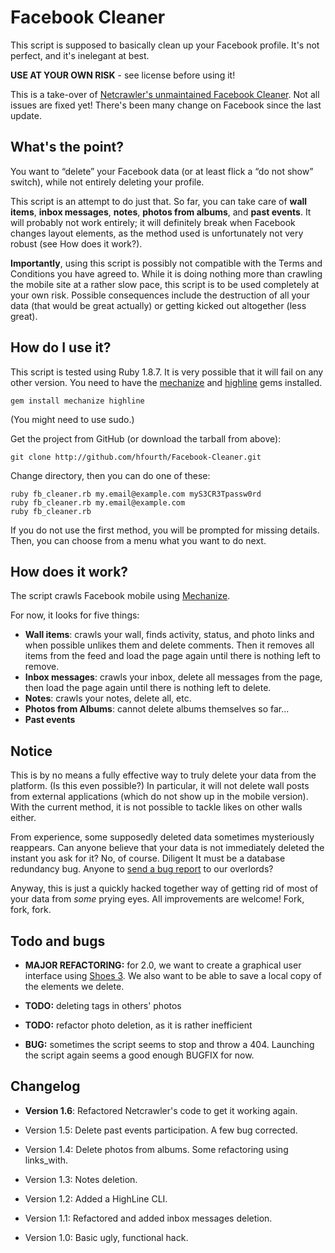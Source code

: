 Facebook Cleaner
================

This script is supposed to basically clean up your Facebook profile.
It's not perfect, and it's inelegant at best.

**USE AT YOUR OWN RISK** - see license before using it!

This is a take-over of [Netcrawler's unmaintained Facebook Cleaner][netcrawler].
Not all issues are fixed yet! There's been many change on Facebook since the last 
update.

What's the point?
-----------------

You want to “delete” your Facebook data (or at least flick a “do not show” switch),
while not entirely deleting your profile.

This script is an attempt to do just that. So far, you can take care of **wall items**, 
**inbox messages**, **notes**, **photos from albums**, and **past events**.
It will probably not work entirely; it will definitely break when Facebook changes
layout elements, as the method used is unfortunately not very robust (see How does it work?).

**Importantly**, using this script is possibly not compatible with the Terms and Conditions 
you have agreed to. While it is doing nothing more than crawling the mobile site at a rather 
slow pace, this script is to be used completely at your own risk. Possible consequences
include the destruction of all your data (that would be great actually) or getting 
kicked out altogether (less great).

How do I use it?
----------------
This script is tested using Ruby 1.8.7. It is very possible that it will fail
on any other version. 
You need to have the [mechanize][mechanize] and [highline][highline] gems 
installed.

    gem install mechanize highline

(You might need to use sudo.)

Get the project from GitHub (or download the tarball from above): 

    git clone http://github.com/hfourth/Facebook-Cleaner.git

Change directory, then you can do one of these:

    ruby fb_cleaner.rb my.email@example.com myS3CR3Tpassw0rd
    ruby fb_cleaner.rb my.email@example.com
    ruby fb_cleaner.rb
    
If you do not use the first method, you will be prompted for missing details.
Then, you can choose from a menu what you want to do next.

How does it work?
-----------------

The script crawls Facebook mobile using [Mechanize][mechanize].

For now, it looks for five things:

- **Wall items**: crawls your wall, finds activity, status, and photo links 
and when possible unlikes them and delete comments. Then it removes all items
from the feed and load the page again until there is nothing left to remove.
- **Inbox messages**: crawls your inbox, delete all messages from the page,
then load the page again until there is nothing left to delete.
- **Notes**: crawls your notes, delete all, etc.
- **Photos from Albums**: cannot delete albums themselves so far...
- **Past events**

Notice 
------

This is by no means a fully effective way to truly delete your data
from the platform. (Is this even possible?) In particular, it will not
delete wall posts from external applications (which do not show up in
the mobile version). With the current method, it is not possible to
tackle likes on other walls either.

From experience, some supposedly deleted data sometimes mysteriously 
reappears. Can anyone believe that your data is not immediately deleted
the instant you ask for it? No, of course. Diligent It must be a database 
redundancy bug. Anyone to [send a bug report](http://xkcd.com/258/) to 
our overlords?

Anyway, this is just a quickly hacked together way of getting rid of most 
of your data from _some_ prying eyes. All improvements are welcome! 
Fork, fork, fork.

Todo and bugs
-------------

- **MAJOR REFACTORING:** for 2.0, we want to create a graphical user interface
using [Shoes 3](http://shoesrb.com). We also want to be able to save a local copy
of the elements we delete.

- **TODO:** deleting tags in others' photos
- **TODO:** refactor photo deletion, as it is rather inefficient
- **BUG:** sometimes the script seems to stop and throw a 404. Launching the script 
again seems a good enough BUGFIX for now.

Changelog
---------

- **Version 1.6**: Refactored Netcrawler's code to get it working again.

- Version 1.5: Delete past events participation. A few bug corrected.
- Version 1.4: Delete photos from albums. Some refactoring using links_with.
- Version 1.3: Notes deletion.
- Version 1.2: Added a HighLine CLI.
- Version 1.1: Refactored and added inbox messages deletion.
- Version 1.0: Basic ugly, functional hack. 

[mechanize]:http://mechanize.rubyforge.org/mechanize/
[highline]:http://highline.rubyforge.org/
[netcrawler]:https://github.com/netcrawler/Facebook-Cleaner/
